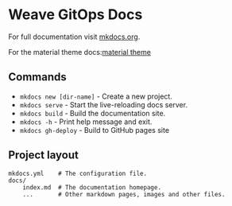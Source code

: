 # Weave GitOps Docs

For full documentation visit [mkdocs.org](https://www.mkdocs.org).

For the material theme docs:[material theme](https://squidfunk.github.io/mkdocs-material/)

## Commands

* `mkdocs new [dir-name]` - Create a new project.
* `mkdocs serve` - Start the live-reloading docs server.
* `mkdocs build` - Build the documentation site.
* `mkdocs -h` - Print help message and exit.
* `mkdocs gh-deploy` - Build to GitHub pages site 

## Project layout

    mkdocs.yml    # The configuration file.
    docs/
        index.md  # The documentation homepage.
        ...       # Other markdown pages, images and other files.


